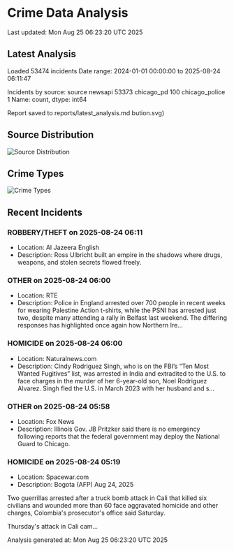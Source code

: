 # Crime Data Analysis
Last updated: Mon Aug 25 06:23:20 UTC 2025

## Latest Analysis

Loaded 53474 incidents
Date range: 2024-01-01 00:00:00 to 2025-08-24 06:11:47

Incidents by source:
source
newsapi           53373
chicago_pd          100
chicago_police        1
Name: count, dtype: int64

Report saved to reports/latest_analysis.md
bution.svg)

## Source Distribution
![Source Distribution](images/source_distribution.svg)

## Crime Types
![Crime Types](images/crime_types.svg)

## Recent Incidents

### ROBBERY/THEFT on 2025-08-24 06:11
- Location: Al Jazeera English
- Description: Ross Ulbricht built an empire in the shadows where drugs, weapons, and stolen secrets flowed freely.


### OTHER on 2025-08-24 06:00
- Location: RTE
- Description: Police in England arrested over 700 people in recent weeks for wearing Palestine Action t-shirts, while the PSNI has arrested just two, despite many attending a rally in Belfast last weekend. The differing responses has highlighted once again how Northern Ire…


### HOMICIDE on 2025-08-24 06:00
- Location: Naturalnews.com
- Description: Cindy Rodriguez Singh, who is on the FBI’s “Ten Most Wanted Fugitives” list, was arrested in India and extradited to the U.S. to face charges in the murder of her 6-year-old son, Noel Rodriguez Alvarez. Singh fled the U.S. in March 2023 with her husband and s…


### OTHER on 2025-08-24 05:58
- Location: Fox News
- Description: Illinois Gov. JB Pritzker said there is no emergency following reports that the federal government may deploy the National Guard to Chicago.


### HOMICIDE on 2025-08-24 05:19
- Location: Spacewar.com
- Description: Bogota (AFP) Aug 24, 2025

 
Two guerrillas arrested after a truck bomb attack in Cali that killed six civilians and wounded more than 60 face aggravated homicide and other charges, Colombia's prosecutor's office said Saturday. 

Thursday's attack in Cali cam…

Analysis generated at: Mon Aug 25 06:23:20 UTC 2025
